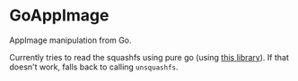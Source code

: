 # GoAppImage

AppImage manipulation from Go.

Currently tries to read the squashfs using pure go (using [this library](https://github.com/CalebQ42/squashfs)). If that doesn't work, falls back to calling `unsquashfs`.